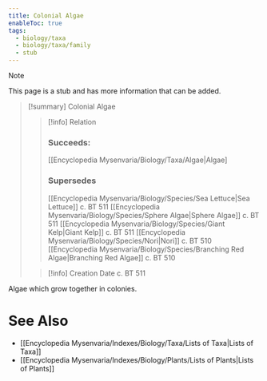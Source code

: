 ```yaml
---
title: Colonial Algae
enableToc: true
tags:
  - biology/taxa
  - biology/taxa/family
  - stub
---
```


> [!note]
> This page is a stub and has more information that can be added.

> [!summary] Colonial Algae
> > [!info] Relation
> > ### Succeeds:
> > [[Encyclopedia Mysenvaria/Biology/Taxa/Algae|Algae]
> > ### Supersedes 
> > [[Encyclopedia Mysenvaria/Biology/Species/Sea Lettuce|Sea Lettuce]] c. BT 511
> > [[Encyclopedia Mysenvaria/Biology/Species/Sphere Algae|Sphere Algae]] c. BT 511
> > [[Encyclopedia Mysenvaria/Biology/Species/Giant Kelp|Giant Kelp]] c. BT 511
> > [[Encyclopedia Mysenvaria/Biology/Species/Nori|Nori]] c. BT 510
> > [[Encyclopedia Mysenvaria/Biology/Species/Branching Red Algae|Branching Red Algae]] c. BT 510
>
> > [!info] Creation Date
> > c. BT 511

Algae which grow together in colonies.

# See Also
- [[Encyclopedia Mysenvaria/Indexes/Biology/Taxa/Lists of Taxa|Lists of Taxa]]
- [[Encyclopedia Mysenvaria/Indexes/Biology/Plants/Lists of Plants|Lists of Plants]]
